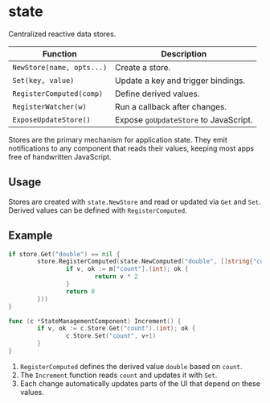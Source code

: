 # state

Centralized reactive data stores.

| Function | Description |
| --- | --- |
| `NewStore(name, opts...)` | Create a store. |
| `Set(key, value)` | Update a key and trigger bindings. |
| `RegisterComputed(comp)` | Define derived values. |
| `RegisterWatcher(w)` | Run a callback after changes. |
| `ExposeUpdateStore()` | Expose `goUpdateStore` to JavaScript. |

Stores are the primary mechanism for application state. They emit
notifications to any component that reads their values, keeping most apps
free of handwritten JavaScript.

## Usage

Stores are created with `state.NewStore` and read or updated via `Get` and
`Set`. Derived values can be defined with `RegisterComputed`.

## Example

```go
if store.Get("double") == nil {
        store.RegisterComputed(state.NewComputed("double", []string{"count"}, func(m map[string]any) any {
                if v, ok := m["count"].(int); ok {
                        return v * 2
                }
                return 0
        }))
}

func (c *StateManagementComponent) Increment() {
        if v, ok := c.Store.Get("count").(int); ok {
                c.Store.Set("count", v+1)
        }
}
```

1. `RegisterComputed` defines the derived value `double` based on `count`.
2. The `Increment` function reads `count` and updates it with `Set`.
3. Each change automatically updates parts of the UI that depend on these
   values.
